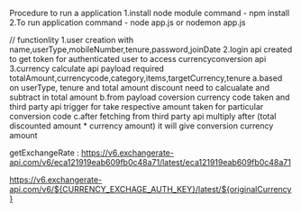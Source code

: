Procedure to run a application
1.install node module command - npm install
2.To run application command - node app.js or nodemon app.js

// functionlity 
1.user creation with name,userType,mobileNumber,tenure,password,joinDate
2.login api created to get token for authenticated user to access currencyconversion api 
3.currency calculate api payload required totalAmount,currencycode,category,items,targetCurrency,tenure
   a.based on userType, tenure and total amount discount need to calcualate and subtract in total amount
   b.from payload coversion currency code taken and third party api trigger for take respective amount taken for particular conversion code
   c.after fetching from third party api multiply after (total discounted amount * currency amount) it will give conversion currency amount
    
getExchangeRate :
 https://v6.exchangerate-api.com/v6/eca121919eab609fb0c48a71/latest/eca121919eab609fb0c48a71

https://v6.exchangerate-api.com/v6/${CURRENCY_EXCHAGE_AUTH_KEY}/latest/${originalCurrency}